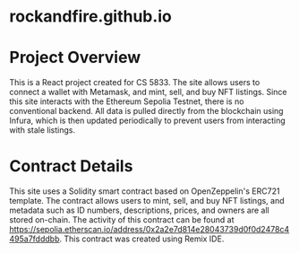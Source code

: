 # rockandfire.github.io

# Project Overview

This is a React project created for CS 5833. The site allows users to connect a wallet with Metamask, and mint, sell, and buy NFT listings. Since this site interacts with the Ethereum Sepolia Testnet, there is no conventional backend. All data is pulled directly from the blockchain using Infura, which is then updated periodically to prevent users from interacting with stale listings.

# Contract Details

This site uses a Solidity smart contract based on OpenZeppelin's ERC721 template. The contract allows users to mint, sell, and buy NFT listings, and metadata such as ID numbers, descriptions, prices, and owners are all stored on-chain. The activity of this contract can be found at https://sepolia.etherscan.io/address/0x2a2e7d814e28043739d0f0d2478c4495a7fdddbb.
This contract was created using Remix IDE.
